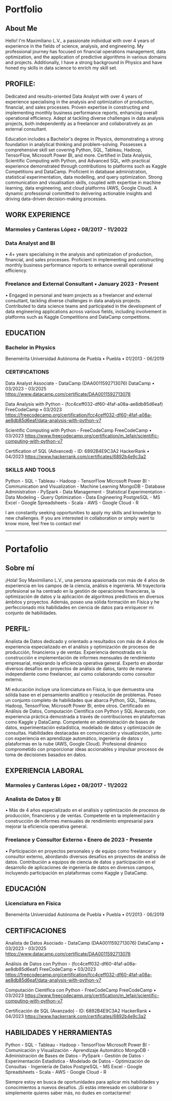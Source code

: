 # Portfolio
## About Me

Hello! I'm Maximiliano L.V., a passionate individual with over 4 years of experience in the fields of science, analysis, and engineering. My professional journey has focused on financial operations management, data optimization, and the application of predictive algorithms in various domains and projects. Additionally, I have a strong background in Physics and have honed my skills in data science to enrich my skill set.

## PROFILE:
Dedicated and results-oriented Data Analyst with over 4 years of experience specialising in the analysis and optimization of production, financial, and sales processes. Proven expertise in constructing and implementing monthly business performance reports, enhancing overall operational efficiency. Adept at tackling diverse challenges in data analysis projects, both independently as a freelancer and collaboratively as an external consultant.

Education includes a Bachelor's degree in Physics, demonstrating a strong foundation in analytical thinking and problem-solving. Possesses a comprehensive skill set covering Python, SQL, Tableau, Hadoop, TensorFlow, Microsoft Power BI, and more. Certified in Data Analysis, Scientific Computing with Python, and Advanced SQL, with practical experience demonstrated through contributions to platforms such as Kaggle Competitions and DataCamp. Proficient in database administration, statistical experimentation, data modelling, and query optimization. Strong communication and visualisation skills, coupled with expertise in machine learning, data engineering, and cloud platforms (AWS, Google Cloud). A dynamic professional committed to delivering actionable insights and driving data-driven decision-making processes.

## WORK EXPERIENCE

### Marmoles y Canteras López • 08/2017 - 11/2022
### Data Analyst and BI 
• 4+ years specialising in the analysis and optimization of production, financial, and sales processes. Proficient in implementing and constructing monthly business performance reports to enhance overall operational efficiency.

### Freelance and External Consultant • January 2023 - Present
• Engaged in personal and team projects as a freelancer and external consultant, tackling diverse challenges in data analysis projects. Contributed to data science teams and participated in the development of data engineering applications across various fields, including involvement in platforms such as Kaggle Competitions and DataCamp competitions.

## EDUCATION
### Bachelor in Physics
Benemérita Universidad Autónoma de Puebla • Puebla • 01/2013 - 06/2019

### CERTIFICATIONS
Data Analyst Associate - DataCamp (DAA0011592713076)
DataCamp • 03/2023 - 03/2025
https://www.datacamp.com/certificate/DAA0011592713076

Data Analysis with Python - (fcc4ceff032-df60-4faf-a08a-ae8db85d6eaf)
FreeCodeCamp • 03/2023 
https://freecodecamp.org/certification/fcc4ceff032-df60-4faf-a08a-ae8db85d6eaf/data-analysis-with-python-v7 

Scientific Computing with Python - FreeCodeCamp
FreeCodeCamp • 03/2023
https://www.freecodecamp.org/certification/m_lefair/scientific-computing-with-python-v7

Certification of SQL (Advanced) - ID: 6892B4E9C3A2
HackerRank • 04/2023
https://www.hackerrank.com/certificates/6892b4e9c3a2 

### SKILLS AND TOOLS
Python - SQL - Tableau - Hadoop - TensorFlow 
Microsoft Power BI - Communication and Visualization - Machine Learning
MongoDB - Database Administration - PySpark - Data Management - Statistical Experimentation - Data Modeling - Query Optimization - Data Engineering 
PostgreSQL - MS Excel - Google Spreadsheets - Scala - AWS - Google Cloud - R


I am constantly seeking opportunities to apply my skills and knowledge to new challenges. If you are interested in collaboration or simply want to know more, feel free to contact me!


--------------------------------------------------------------------------------------------------------------------------------------------------------------------------

# Portafolio
## Sobre mí
¡Hola! Soy Maximiliano L.V., una persona apasionada con más de 4 años de experiencia en los campos de la ciencia, análisis e ingeniería. Mi trayectoria profesional se ha centrado en la gestión de operaciones financieras, la optimización de datos y la aplicación de algoritmos predictivos en diversos ámbitos y proyectos. Además, poseo una sólida formación en Física y he perfeccionado mis habilidades en ciencia de datos para enriquecer mi conjunto de habilidades.

## PERFIL:
Analista de Datos dedicado y orientado a resultados con más de 4 años de experiencia especializado en el análisis y optimización de procesos de producción, financieros y de ventas. Experiencia demostrada en la construcción e implementación de informes mensuales de rendimiento empresarial, mejorando la eficiencia operativa general. Experto en abordar diversos desafíos en proyectos de análisis de datos, tanto de manera independiente como freelancer, así como colaborando como consultor externo.

Mi educación incluye una licenciatura en Física, lo que demuestra una sólida base en el pensamiento analítico y resolución de problemas. Poseo un conjunto completo de habilidades que abarca Python, SQL, Tableau, Hadoop, TensorFlow, Microsoft Power BI, entre otros. Certificado en Análisis de Datos, Computación Científica con Python y SQL Avanzado, con experiencia práctica demostrada a través de contribuciones en plataformas como Kaggle y DataCamp. Competente en administración de bases de datos, experimentación estadística, modelado de datos y optimización de consultas. Habilidades destacadas en comunicación y visualización, junto con experiencia en aprendizaje automático, ingeniería de datos y plataformas en la nube (AWS, Google Cloud). Profesional dinámico comprometido con proporcionar ideas accionables y impulsar procesos de toma de decisiones basados en datos.

## EXPERIENCIA LABORAL
### Marmoles y Canteras López • 08/2017 - 11/2022
### Analista de Datos y BI
• Más de 4 años especializado en el análisis y optimización de procesos de producción, financieros y de ventas. Competente en la implementación y construcción de informes mensuales de rendimiento empresarial para mejorar la eficiencia operativa general.

### Freelance y Consultor Externo • Enero de 2023 - Presente
• Participación en proyectos personales y de equipo como freelancer y consultor externo, abordando diversos desafíos en proyectos de análisis de datos. Contribución a equipos de ciencia de datos y participación en el desarrollo de aplicaciones de ingeniería de datos en diversos campos, incluyendo participación en plataformas como Kaggle y DataCamp.

## EDUCACIÓN
### Licenciatura en Física
Benemérita Universidad Autónoma de Puebla • Puebla • 01/2013 - 06/2019

## CERTIFICACIONES
Analista de Datos Asociado - DataCamp (DAA0011592713076)
DataCamp • 03/2023 - 03/2025
https://www.datacamp.com/certificate/DAA0011592713076

Análisis de Datos con Python - (fcc4ceff032-df60-4faf-a08a-ae8db85d6eaf)
FreeCodeCamp • 03/2023
https://freecodecamp.org/certification/fcc4ceff032-df60-4faf-a08a-ae8db85d6eaf/data-analysis-with-python-v7

Computación Científica con Python - FreeCodeCamp
FreeCodeCamp • 03/2023
https://www.freecodecamp.org/certification/m_lefair/scientific-computing-with-python-v7

Certificación de SQL (Avanzado) - ID: 6892B4E9C3A2
HackerRank • 04/2023
https://www.hackerrank.com/certificates/6892b4e9c3a2

## HABILIDADES Y HERRAMIENTAS
Python - SQL - Tableau - Hadoop - TensorFlow
Microsoft Power BI - Comunicación y Visualización - Aprendizaje Automático
MongoDB - Administración de Bases de Datos - PySpark - Gestión de Datos - Experimentación Estadística - Modelado de Datos - Optimización de Consultas - Ingeniería de Datos
PostgreSQL - MS Excel - Google Spreadsheets - Scala - AWS - Google Cloud - R

Siempre estoy en busca de oportunidades para aplicar mis habilidades y conocimientos a nuevos desafíos. ¡Si estás interesado en colaborar o simplemente quieres saber más, no dudes en contactarme!
